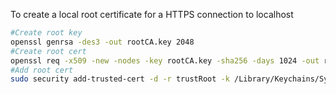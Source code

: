 To create a local root certificate for a HTTPS connection to localhost

```bash
#Create root key
openssl genrsa -des3 -out rootCA.key 2048
#Create root cert
openssl req -x509 -new -nodes -key rootCA.key -sha256 -days 1024 -out rootCA.pem
#Add root cert
sudo security add-trusted-cert -d -r trustRoot -k /Library/Keychains/System.keychain rootCA.pem
```

